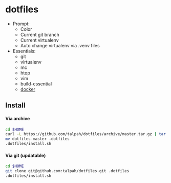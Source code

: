 # dotfiles

* Prompt:
  * Color
  * Current git branch
  * Current virtualenv
  * Auto change virtualenv via .venv files
* Essentials:
  * git
  * virtualenv
  * mc
  * htop
  * vim
  * build-essential
  * [docker](http://docker.io)

## Install
#### Via archive
```bash
cd $HOME
curl -L https://github.com/talpah/dotfiles/archive/master.tar.gz | tar xz
mv dotfiles-master .dotfiles
.dotfiles/install.sh
```

#### Via git (updatable)
```bash
cd $HOME
git clone git@github.com:talpah/dotfiles.git .dotfiles
.dotfiles/install.sh
```
